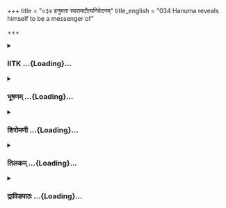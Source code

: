+++
title = "०३४ हनुमता स्वरामदौत्यनिवेदनम्"
title_english = "034 Hanuma reveals himself to be a messenger of"

+++
<div caption="श्रीराम-हरिसीताराममूर्ति-घनपाठिभ्यां वचनम्" class="audioEmbed" src="https://archive.org/download/Ramayana-recitation-Sriram-harisItArAmamUrti-Ghanapaati-v2/Kanda_5/Kanda_5_SK-034-Hanuma_reveals_himself_to_be_a_messenger_of.mp3"></div>

<div class="js_include collapsed" newlevelforh1="3" title="IITK" unfilled url="/purANam/rAmAyaNam/audIchya-pAThaH/iitk/5_sundarakANDam/05-sItA-bhAShaNam/034_hanumatA_svarAmadautyanivedanam.md">
<details><summary><h3>IITK ...{Loading}...</h3></summary>

Hanuman tells the story of Rama to Sita.



#### श्लोकः
##### मूलम्
तस्यास्तद्वचनं श्रुत्वा हनुमान्हरिपुङ्गवः।  
दुःखाद्दुःखाभिभूतायास् सान्त्वमुत्तरमब्रवीत्॥5.34.1॥

##### शब्दार्थः
हरिपुङ्गवः monkey leader, हनुमान् Hanuman, दुःखात् with sadness, दुःखाभिभूतायाः overwhelmed with grief, तस्याः to her, तत् those, वचनम् words, श्रुत्वा after hearing, सान्त्वम् comforting, उत्तरम् reply, अब्रवीत् spoke.

##### आङ्ग्लानुवादः
Hearing the words of Sita who was overwhelmed with grief, the monkey leader Hanuman felt sad and thus spoke comforting herः



#### श्लोकः
##### मूलम्
अहं रामस्य सन्देशाद्देवि दूतस्तवागतः।  
वैदेहि कुशली रामस्त्वां च कौशलमब्रवीत्॥5.34.2॥

##### शब्दार्थः
देवि O queen, वैदेहि Vaidehi, अहम् I am, रामस्य Rama's, सन्देशात् by order, तव your, दूतः messenger, आगतः reached, कुशली is well, रामः Rama, त्वां च and you, कुशलम् welfare, अब्रवीत् wished you.

##### आङ्ग्लानुवादः
"By the command of Rama I am here as a messenger. He is keeping well. He is well and wishes you well.



#### श्लोकः
##### मूलम्
यो ब्रह्ममस्त्रं वेदांश्च वेद वेदविदांवरः।  
स त्वां दाशरथी रामो देवि कौशलमब्रवीत्॥5.34.3॥

##### शब्दार्थः
देवि O godlike lady, वेदविदाम् mastered the Vedas, वरः choicest, यः he is, ब्रह्मम् अस्त्रम् weapon of Brahma (Brahmastra), वेदांश्च and Vedas, वेद knows, सः he, दाशरथिः son of Dasaratha, रामः Rama, त्वाम् you, कौशलम् welfare, अब्रवीत् conveyed.

##### आङ्ग्लानुवादः
"O godlike lady Rama, son of Dasaratha, master of the Vedas, wielder of Brahmastra wishes you well.



#### श्लोकः
##### मूलम्
लक्ष्मणश्च महातेजा भर्तुस्तेऽनुचरः प्रियः।  
कृतवान्शोकसन्तप्तश्शिरसा तेऽभिवादनम्॥5.34.4॥

##### शब्दार्थः
महातेजाः very mighty, ते भर्तुः your husband, प्रियः dear, अनुचरः follower, लक्ष्मणश्च Lakshmana also, शोकसन्तप्तः immersed in grief, शिरसा with his head in obeisance, ते to you, अभिवादनम् offers salutations, कृतवान् has done.

##### आङ्ग्लानुवादः
"The mighty Lakshmana too, a dear brother and follower of your husband is immersed in grief, and sends salutations to you."



#### श्लोकः
##### मूलम्
सा तयोः कुशलं देवी निशम्य नरसिंहयोः।  
प्रीतिसंहृष्टसर्वाङ्गी हनुमन्तमथाब्रवीत्॥5.34.5॥

##### शब्दार्थः
सा देवी that queen, तयोः of both of them, नरसिंहयोः of lions among men, कुशलम् wellbeing, निशम्य on hearing, प्रीतिसंहृष्टसर्वाङ्गी overtaken by joy experienced in all her limbs, अथ then, हनुमन्तम् Hanuman, अब्रवीत् spoke.

##### आङ्ग्लानुवादः
On hearing the wellbeing of Rama and Lakshman, lions among men, Sita experienced thrill all over her body. She then  spoke to Hanumanः



#### श्लोकः
##### मूलम्
कल्याणी बत गाथेयं लौकिकी प्रतिभाति मा।  
एति जीवन्तमानन्दो नरं वर्षशतादपि॥5.34.6॥

##### शब्दार्थः
जीवन्तम् who lives, नरम् human being, वर्षशतादपि a hundred years, आनन्दः happiness, एति comes, इयम् this, लौकिकी popular, गाथा adage, कल्याणी is auspicious, मा to me, प्रतिभाति appears.

##### आङ्ग्लानुवादः
"The adage that 'joy comes to a living being even though it be at the end of  a hundred years' is popular. It appears true in my case".



#### श्लोकः
##### मूलम्
तया समागते तस्मिन्प्रीतिरुत्पादिताऽद्भुता।  
परस्परेण चालापं विश्वस्तौ तौ प्रचक्रतुः॥5.34.7॥

##### शब्दार्थः
समागते when the meeting took place, तस्मिन् in him, तथा like that, अद्भुता wonderful, प्रीतिः pleasure, उत्पादिता was created, तौ in both, विश्वस्तौ confiding in the other, परस्परेण each to the other, आलापं च converse, चक्रतुः started.

##### आङ्ग्लानुवादः
Hanuman thus created a sense of wonderful joy in her as they came together. Both of them started to converse restoring confidence in each other.



#### श्लोकः
##### मूलम्
तस्यास्तद्वचनं श्रुत्वा हनुमान्हरियूथपः।  
सीतायाश्शोकदीनायास्समीपमुपचक्रमे॥5.34.8॥

##### शब्दार्थः
हरियूथपः leader of the monkey troops, हनुमान् Hanuman, शोकदीनायाः of the piteous lady stricken with grief, तस्याः her, सीतायाः Sita's, तत् that, वचनम् word, श्रुत्वा after hearing, समीपम् close by, उपचक्रमे moved.

##### आङ्ग्लानुवादः
Hearing the reply of Sita, who was crying piteously, stricken with grief, the monkey leader, Hanuman moved close to her.



#### श्लोकः
##### मूलम्
यथा यथा समीपं स हनुमानुपसर्पति।  
तथा तथा रावणं सा तं सीता परिशङ्कते॥5.34.9॥

##### शब्दार्थः
सः हनुमान् Hanuman, यथा यथा slowly that way, समीपम् near, उपसर्पति started moving, तथा तथा in the same way, सा सीता that Sita, तम् him, रावणम् Ravana, परिशङ्कते suspected.

##### आङ्ग्लानुवादः
As Hanuman started slowly drawing close, Sita suspected he might be Ravana.



#### श्लोकः
##### मूलम्
अहो धिग्दुष्कृतमिदं कथितं हि यदस्य मे।  
रूपान्तरमुपागम्य स एवायं हि रावणः॥5.34.10॥

##### शब्दार्थः
अहो Oh, धिक् fie upon, मे to myself, इदम् this, अस्य to him, कथितम् story, दुष्कृतम् that which should not have been said, अयम् he, रूपान्तरम् in cognito, उपागम्य has come, सः रावणः हि verily he is Ravana.

##### आङ्ग्लानुवादः
"Ohshame on me. I have told him my story which should not have been said. This is verily Ravana come in a disguise".



#### श्लोकः
##### मूलम्
तामशोकस्य शाखां सा विमुक्त्वा शोककर्शिता।  
तस्यामेवानवद्याङ्गी धरण्यां समुपाविशत्॥5.34.11॥

##### शब्दार्थः
अनवद्याङ्गी who has flawless limbs, सा she, अशोकस्य Ashoka tree's, ताम् that, शाखाम् branch, विमुक्त्वा later leaving, शोककर्शिता emaciated out of sorrow, तस्याम् on that, धरण्यामेव on the ground, समुपाविशत् sat near.

##### आङ्ग्लानुवादः
So saying Sita of flawless limbs, emaciated with grief, left the branch of Ashoka tree held by her and squatted on the ground.



#### श्लोकः
##### मूलम्
हनुमानपि दुःखार्तां तां दृष्ट्वा भयमोहिताम्।  
अवन्दत महाबाहुस्ततस्तां जनकात्मजाम्॥5.34.12॥  
सा चैनं भयवित्रस्ता भूयो नैवाभ्युदैक्षत।

##### शब्दार्थः
महाबाहुः longarmed one, हनुमानपि Hanuman too, दुःखार्ताम् sorrowful lady, भयमोहिताम् deluded with fear, ताम् her, दृष्ट्वा on seeing, ततः then, तां जनकात्मजाम् the daughter of Janaka, अवन्दत prostrated, सा च and she, भयवित्रस्ता trembling with fear, एनम् him, भूयः again, नाभ्युदैक्षत did not look at him.

##### आङ्ग्लानुवादः
The longarmed Hanuman saw Sita, who was stricken with grief and deluded with fear. He prostrated to her. But out of fear she did not look at him.



#### श्लोकः
##### मूलम्
तं दृष्ट्वा वन्दमानं तु सीता शशिनिभानना॥5.34.13॥  
अब्रवीद्धीर्घमुच्छवस्य वानरं मधुरस्वरा।

##### शब्दार्थः
शशिनिभानना moonfaced lady, सीता Sita, तम् him, वन्दमानम् prostrating, दृष्ट्वा on seeing, दीर्घम् deep, उच्छवस्य after breathing out, मधुरस्वरा in a sweet voice, वानरम् to vanara, अब्रवीत् said.

##### आङ्ग्लानुवादः
On seeing the vanara prostrated, the moonfaced lady, sighed deeply and spoke to him in a sweet voiceः



#### श्लोकः
##### मूलम्
मायां प्रविष्टो मायावी यदि त्वं रावणस्स्वयम्॥5.34.14॥  
उत्पादयसि मे भूयस्सन्तापं तन्न शोभनम्।

##### शब्दार्थः
त्वम् you, मायाम् disguised, प्रविष्टः entered, मायावी trickster, स्वयम् yourself, रावणः यदि if you are Ravana, मे to me, भूयः again, सन्तापम् grief, उत्पादयसि you have created, तत् that, शोभनम् न not good.

##### आङ्ग्लानुवादः
"If you are that trickster Ravana who appears incognito before me, it is not good for you. You are causing grief again.



#### श्लोकः
##### मूलम्
स्वं परित्यज्य रूपं यः परिव्राजकरूपध्रुत्।  
जनस्थाने मया दृष्टस्त्वं स एवासि रावणः॥5.34.15॥

##### शब्दार्थः
यः रावणः that Ravana, स्वं रूपम् his own form, परित्यज्य after giving up, परिव्राजकरूपवान् taking the form of a mendicant, जनस्थाने in Janasthana, मया by me, दृष्टः seen, त्वं you, स एव असि you are the same one.

##### आङ्ग्लानुवादः
"You are the same Ravana who took the guise of a mendicant, giving up your real form and came to Janasthana.



#### श्लोकः
##### मूलम्
उपवासकृशां दीनां कामरूप निशाचर।  
सन्तापयसि मां भूयस्सन्तप्तां तन्न शोभनम्॥5.34.16॥

##### शब्दार्थः
कामरूप one who can assume any form, निशाचर nightstalker, उपवासकृशां an emaciated lady, सन्तप्तां a lady stricken with grief, दीनां pitiable, माम् me, भूयः again, सन्तापं grief, सन्तापयसि you are making me sorrowful, तत् that, शोभनं न not good for you.

##### आङ्ग्लानुवादः
"Oh you are one who can assume any form at will. You are a nightstalker. It is not good for you to cause pain to me who is already emaciated through fasting, who is pitiable and who is already afflicted.



#### श्लोकः
##### मूलम्
अथवा नैतदेवं हि यन्मया परिशङ्कितम्॥5.34.17॥  
मनसो हि मम प्रीतिरुत्पन्ना तव दर्शनात्।

##### शब्दार्थः
अथवा or may be, मया by me, यत् that which, परिशङ्कितम् that I am suspecting, एतत् because, एवम् all this, न हि not true, तव your, दर्शनात् by your presence, मम my, मनसः mind, प्रीतिः pleased, उत्पन्ना हि is generated.

##### आङ्ग्लानुवादः
"May be my suspicion is not correct Because I am experiencing pleasure in my mind in your presence.



#### श्लोकः
##### मूलम्
यदि रामस्य दूतस्त्वमागतो भद्रमस्तु ते॥5.34.18॥  
पृच्छामि त्वां हरिश्रेष्ठ प्रिया रामकथा हि मे।

##### शब्दार्थः
त्वम् you, रामस्य Rama's, दूतः messenger, आगतः यदि if you have come here, ते to you, भद्रम् be auspicious, अस्तु be, हरिश्रेष्ठ O great vanara, मे to me, रामकथा Rama'story, प्रिया हि dear, त्वाम् you, पृच्छामि I ask you.

##### आङ्ग्लानुवादः
"O great vanara, If on the other hand you have come here as Rama's messenger I wish you well. I love Rama's story. Tell me.



#### श्लोकः
##### मूलम्
गुणान्रामस्य कथय प्रियस्य मम वानर॥5.34.19॥  
चित्तं हरसि मे सौम्य नदीकूलं यथा रयः।

##### शब्दार्थः
वानर vanara, मम my, प्रियस्य dear lord's, रामस्य Rama's, गुणान् virtues, कथय you may tell me, सौम्य O gentle one, नदीकूलम् river bank, रयः यथा like the current of water, मे my, चित्तम् mind, हरसि you are luring.

##### आङ्ग्लानुवादः
"O vanara Rama's virtues are dear to me to hear. O gentle one just as the current of the river wears away its banks, my mind is lured by your presence.



#### श्लोकः
##### मूलम्
अहो स्वप्नस्य सुखता याहमेवं चिराहृता॥5.34.20॥  
प्रेषितं नाम पश्यामि राघवेण वनौकसम्।

##### शब्दार्थः
स्वप्नस्य of a dream, सुखता pleasure, अहो Oh, चिराहृता kept dreaming for a long time, या that, राघवेण by Rama, प्रेषितं नाम  person sent, वनौकसम् vanara, एवम् that way, पश्यामि I am seeing.

##### आङ्ग्लानुवादः
"Oh I have been seeing the person sent by Rama in my dream for a long time. This is a pleasant dream to me.



#### श्लोकः
##### मूलम्
स्वप्नेऽपि यद्यहं वीरं राघवं सहलक्ष्मणम्॥5.34.21॥  
पश्येयं नावसीदेयं स्वप्नोऽपि मम मत्सरी।

##### शब्दार्थः
अहम् I, स्वप्नेऽपि even in a dream, सहलक्ष्मणम् along with Lakshmana, वीरम् heroic, राघवम् Rama, पश्येयं यदि if I can see, नावसीदेयम् I will not be despondent, मम my, स्वप्नोऽपि even the dream, मत्सरी inimical to me.

##### आङ्ग्लानुवादः
"Even if I can see the heroic Rama together with Lakshmana in my dream my pain will be gone. Even the dream is inimical to me (I cannot sleep and thus cannot dream.)



#### श्लोकः
##### मूलम्
नाहं स्वप्नमिमं मन्ये स्वप्ने दृष्ट्वा हि वानरम्॥5.34.22॥  
न शक्योऽभ्युदयः प्राप्तुं प्राप्तश्चाभ्युदयो मम।

##### शब्दार्थः
अहम् I am, इमम् this, स्वप्नम् dream, न मन्ये I do not think so, स्वप्ने in a dream, वानरम् vanara, दृष्ट्वा having seen, अभ्युदयः welfare, प्राप्तुम् to attain, न शक्यः not possible, मम to  
me, अभ्युदयः pleasure, प्राप्तश्च is experienced.

##### आङ्ग्लानुवादः
"I do not think it is a dream. Pleasure cannot be experienced by seeing a vanara in a dream. I experience pleasure now (seeing a monkey in a dream is a bad omen).



#### श्लोकः
##### मूलम्
किन्नु स्याचित्तमोहोऽयं भवेद्वातगतिस्त्वियम्॥5.34.23॥  
उन्मादजो विकारो वा स्यादियं मृगतृष्णिका।

##### शब्दार्थः
अयम् this, चित्तमोहः delusion in the mind, स्यात् किं नु why do I feel like this? इयम् this kind of, वातगतिः mental inbalance, भवेत् may be, उन्मादजः developed due to madness, विकारो वा or else is it a change?, इयम् this, मृगतृष्णिका a mirage, स्यात् may be.

##### आङ्ग्लानुवादः
"Can this be a delusion of my mind or a mental imbalance (resulting in movement of the mind in the body). Is it a malady born of  my madness? Or is it a mirage?



#### श्लोकः
##### मूलम्
अथवा नायमुन्मादो मोहोऽप्युन्मादलक्षणः॥5.34.24॥  
सम्बुध्ये चाहमात्मानमियं चापि वनौकसम्।

##### शब्दार्थः
अथवा if not, अयम् this, उन्मादः insanity, उन्मादलक्षणः sign of insanity, मोहोऽपि delusion also, न not, अहम् I, आत्मानम् myself, इमम् this, वनौकसम् vanara, सम्बुध्ये recognise.

##### आङ्ग्लानुवादः
"No, this cannot be insanity. nor even delusion. But I recognise this vanara well"



#### श्लोकः
##### मूलम्
इत्येवं बहुधा सीता सम्प्रधार्य बलाबलम्॥5.34.25॥  
रक्षसां कामरूपत्वान्मेने तं राक्षसाधिपम्।

##### शब्दार्थः
सीता Sita, इत्येवम् in this manner, बलाबलम् strength and weakness, बहुधा in many ways, सम्प्रधार्य after considering, रक्षसाम् of demons, कामरूपत्वात्  taking any form at will, तम् him, राक्षसाधिपम् king of demons, मेने he thought.

##### आङ्ग्लानुवादः
Considering the strength and weakness of demons in that manner Sita thought that Hanuman was none other than the king of demons who can asume any form at will.



#### श्लोकः
##### मूलम्
एतां बुद्धिं तदा कृत्वा सीता सा तनुमध्यमा॥5.34.26॥  
न प्रतिव्याजहाराथ वानरं जनकात्मजा।

##### शब्दार्थः
तदा then, तनुमध्यमा lady with a fair waist, जनकात्मजा Janaka's daughter, सा सीता that Sita, एताम् in this way, बुद्धिम् thought, कृत्वा having entertained, अथ then, वानरम् to vanara, न प्रतिव्याजहार did not respond.

##### आङ्ग्लानुवादः
Having entertained such thoughts, Sita, the lady with a fairwaist, daughter of Janaka,  did not respond to the vanara.



#### श्लोकः
##### मूलम्
सीतायाश्चिन्तितं बुद्ध्वा हनुमान्मारुतात्मजः॥5.34.27॥  
श्रोत्रानुकूलैर्वचनैस्तदा तां संप्रहर्षयत्।

##### शब्दार्थः
मारुतात्मजः son of the Windgod, हनुमान् Hanuman, सीतायाः Sita's, चिन्तितम् thought, बुद्ध्वा understood, तदा then, ताम् her, श्रोत्रानुकूलैः pleasing to hear, वचनैः by the words, सम्प्रहर्षयत् pleased.

##### आङ्ग्लानुवादः
Hanuman, son of the Windgod understood what was going on in Sita's mind and spoke pleasing words that brought joy in her.



#### श्लोकः
##### मूलम्
आदित्य इव तेजस्वी लोककान्तश्शशी यथा॥5.34.28॥  
राजा सर्वस्य लोकस्य देवो वैश्रवणो यथा।  
विक्रमेणोपपन्नश्च यथा विष्णुर्महायशाः॥5.34.29॥

##### शब्दार्थः
आदित्य इव like the Sun, तेजस्वी glorious, शशी यथा like the Moon, लोककान्तः brings delight to the whole world, देवः god, वैश्रवणो यथा like Vaisravana, सर्वस्य of all, लोकस्य of the worlds, राजा king, महायशाः is renowned, विष्णुः यथा like Visnu, विक्रमेण in valour, उपपन्नश्च endowed .

##### आङ्ग्लानुवादः
"Rama is glorious as the Sun, brings delight to the whole world like the Moon, is the  
king of kings like Vaisravana,  and renowned like Visnu endowed with valour.



#### श्लोकः
##### मूलम्
सत्यवादी मधुरवाग्देवो वाचस्पतिर्यथा।  
रूपवान्सुभग श्रीमान् कन्दर्प इव मूर्तिमान्॥5.34.30॥

##### शब्दार्थः
सत्यवादी truthful in speech, देवः god, वाचस्पतिर्यथा like Brihaspati, मधुरवाक् sweet tongued, रूपवान् handsome, सुभगः graceful, श्रीमान् prosperous, मूर्तिमान् a personification, कन्दर्पः इव like Kamadeva.

##### आङ्ग्लानुवादः
"He is truthful in speech like Brihaspati, prosperous (like Kubera), sweettongued, handsome, graceful like Kamadeva.



#### श्लोकः
##### मूलम्
स्थानक्रोधः प्रहर्ता च श्रेष्ठो लोके महारथः।  
बाहुच्छायामवष्टब्धो यस्य लोको महात्मनः॥5.34.31॥

##### शब्दार्थः
स्थानक्रोधः who shows anger to the proper person, प्रहर्ता च who punishes, लोके the world, श्रेष्ठः supreme, महारथः great charioteer, लोकः in the world, यस्य whose, महात्मनः of the great self, बाहुच्छायामवष्टब्धो under the shadow of whose shoulders refuge is taken.

##### आङ्ग्लानुवादः
"He shows anger to one who deserves it, he is the foremost charioteer of the world and he is a great self under the shadow of whose shoulders the whole world takes refuge.



#### श्लोकः
##### मूलम्
अपकृष्याश्रमपदान्मृगरूपेण राघवम्।  
शून्ये येनापनीतासि तस्य द्रक्ष्यसि यत्फलम्॥5.34.32॥

##### शब्दार्थः
येन since, राघवम् Rama, मृगरूपेण in the form of a deer, आश्रमपदात् from the hermitage, अपकृष्य were abducted, शून्ये isolated place, अपनीता you are borne away, असि you, तस्य its, यत्फलम् result, द्रक्ष्यसि you will see.

##### आङ्ग्लानुवादः
"You will see the consequences of the action of Ravana who abducted you deceitfully in the form of deer when Rama was away from the hermitage.



#### श्लोकः
##### मूलम्
न चिराद्रावणं संख्ये यो वधिष्यति वीर्यवान्।  
रोषप्रमुक्तैरिषुभिर्ज्वलद्भिरिव पावकैः॥5.34.33॥  
तेनाहं प्रेषितो दूत स्त्वत्सकाशमिहागतः।  
त्वद्वियोगेन दुःखार्तस् स त्वां कौशलमब्रवीत्॥5.34.34॥

##### शब्दार्थः
वीर्यवान् heroic, यः who, नचिरात् soon, रोषप्रमुक्तैः released in great anger, ज्वलद्भिः by burning, पावकैः इव like fire, इषुभि with arrows, संख्ये in war, रावणम् Ravana, वधिष्यति would slay, तेन therefore, दूतः envoy, प्रेषितः sent, इह here, त्वत्सकाशम् your presence, आगतः I have come, त्वद्वियोगेन due to separation from you, दुःखार्तः filled with sorrow, सः he, त्वाम् to you, कौशलम् welfare, अब्रवीत् asking.

##### आङ्ग्लानुवादः
"Heroic Rama will soon release many scorching, fiery arrows in anger and kill Ravana. I seek your permission as an envoy of Rama. Filled with grief by your separation, he has made inquiries about your welfare.



#### श्लोकः
##### मूलम्
लक्ष्मणश्च महातेजास्सुमित्रानन्दवर्धनः।  
अभिवाद्य महाबाहुस्स त्वां कौशलमब्रवीत्॥5.34.35॥

##### शब्दार्थः
महातेजाः brilliant, सुमित्रानन्दस्सवर्धनः delight of Sumitra, महाबाहुः longarmed one, सः लक्ष्मणश्च Lakshmna, त्वाम् to you, अभिवाद्य offering salutations, कौशलम् welfare, अब्रवीत् enquired.

##### आङ्ग्लानुवादः
"The brilliant, longarmed Lakshmana, delight of Sumitra enquires about your welfare and offers salutations to you.



#### श्लोकः
##### मूलम्
रामस्य च सखा देवि सुग्रीवो नाम वानरः।  
राजा वानरमुख्यानां स त्वां कौशलमब्रवीत्॥5.34.36॥

##### शब्दार्थः
देवि O goddesslike lady, रामस्य Rama's, सखा friend, वानरमुख्यानाम् of vanara chiefs, राजा king, सुग्रीवो नाम called Sugriva, सः वानरः  that vanara, त्वाम् you, कौशलम् wellbeing, अब्रवीत्  
asked.

##### आङ्ग्लानुवादः
"O goddess like lady Rama's friend Sugriva, king of vanara chieftans inquires about your wellbeing.



#### श्लोकः
##### मूलम्
नित्यं स्मरति रामस्त्वां ससुग्रीवस् सलक्ष्मणः।  
दिष्ट्या जीवसि वैदेहि राक्षसीवशमागता॥5.34.37॥

##### शब्दार्थः
ससुग्रीवः together with Sugriva, सलक्ष्मणः and Lakshmna, रामः Rama, त्वाम् you, नित्यम् always, स्मरति remembers, वैदेहि Vaidehi, राक्षसीवशम् under the clutches of shedemons, आगता come, दिष्ट्या luckily, जीवसि you are alive.

##### आङ्ग्लानुवादः
"O Vaidehi Rama, Lakshmana and Sugriva always remember you. Luckily you are alive even though you are under the clutches of shedemons.



#### श्लोकः
##### मूलम्
नचिराद्द्रक्ष्यसे रामं लक्ष्मणं च महाबलम्।  
मध्ये वानरकोटीनां सुग्रीवं चामितौजसम्॥5.34.38॥

##### शब्दार्थः
रामम् Rama, महाबलम् mighty, लक्ष्मणं Lakshmana, वानरकोटीनाम् among crores of vanaras, मध्ये in the midst, अमितौजसम् of a hero of unlimited prowess, सुग्रीवं च also Sugriva, नचिरात् very soon, द्रक्ष्यसे you will see.

##### आङ्ग्लानुवादः
"Very soon you will see mighty Rama, Lakshmana and Sugriva of unlimited prowess surrounded by crores of vanaras.



#### श्लोकः
##### मूलम्
अहं सुग्रीवसचिवो हनुमान्नाम वानरः।  
प्रविष्टो नगरीं लङ्कां लङ्घयित्वा महोदधिम्॥5.34.39॥

##### शब्दार्थः
अहम् I am, सुग्रीवसचिवः minister of Sugriva, हनुमान्नाम called Hanuman, वानरः a vanara, महोदधिम् great ocean, लङ्घयित्वा having leaped, लङ्कां नगरीम् city of Lanka, प्रविष्टः I have entered.

##### आङ्ग्लानुवादः
"I am Sugriva's minister known as Hanuman, a vanara who entered the city of Lanka after leaping over the great ocean.



#### श्लोकः
##### मूलम्
कृत्वा मूर्ध्नि पदन्यासं रावणस्य दुरात्मनः।  
त्वां द्रष्टुमुपयातोऽहं समाश्रित्य पराक्रमम्॥5.34.40॥

##### शब्दार्थः
दुरात्मनः cruelminded, रावणस्य Ravana's, मूर्ध्निः on the head, पदन्यासम् placing my foot, कृत्वा of having done, पराक्रमम् valour, समाश्रित्य using, अहम् I, त्वाम् you, द्रष्टुम् to see, उपयातः came here.

##### आङ्ग्लानुवादः
"Setting my foot with my valour on the head of the cruelminded Ravana, using my valour,  I came here to see you.



#### श्लोकः
##### मूलम्
नाहमस्मि तथा देवि यथा मामवगच्छसि।  
विशङ्का त्यज्यतामेषा श्रद्धत्स्व वदतो मम॥5.34.41॥

##### शब्दार्थः
देवि O goddesslike lady, माम् me, यथा as, अवगच्छसि you suppose, अहम् I, तथा like that, नास्मि I am not, एषा such, विशङ्का suspicion, त्यज्यताम् shake off, वदतः as I speak, मम my, श्रद्धत्स्व you may trust.

##### आङ्ग्लानुवादः
"O goddesslike lady I am not  a deceitful person as you suppose me to be. Shake off your suspicion as I speak to you and trust me."  

#### समाप्तिः
 श्रीमद्रामायणे वाल्मीकीय आदिकाव्ये सुन्दरकाण्डे चतुस्त्रिंशस्सर्गः॥  
Thus ends the thirtyfourth sarga of Sundarakanda of the holy Ramayana, the first epic composed by sage Valmiki.

</details>
</div>
<div class="js_include collapsed" newlevelforh1="3" title="भूषणम्" unfilled url="/purANam/rAmAyaNam/audIchya-pAThaH/TIkA/bhUShaNa_iitk/5_sundarakANDam/05-sItA-bhAShaNam/034_hanumatA_svarAmadautyanivedanam.md">
<details><summary><h3>भूषणम् ...{Loading}...</h3></summary>



तस्यास्तद्वचनं श्रुत्वा हनुमान् हरियूथपः ।  

दुःखाद्दुःखाभिभूतायाः सान्त्वमुत्तरमब्रवीत्  ॥  ५।३४।१ ॥   

तस्या इत्यादि । दुःखात् दुःखाभिभूतायाः उत्तरोत्तरं दुःखं प्राप्तायाः  ॥ 
५।३४।१ ॥   

  

अहं रामस्य सन्देशाद्देवि दूतस्तवागतः ।  

वैदेहि कुशली रामस्त्वां च कौशलमब्रवीत्  ॥  ५।३४।२ ॥   

अहमिति । तव दुतः प्रति प्रेषितो दुतः  ॥  ५।३४।२ ॥   

  

यो ब्राह्ममस्त्रं वेदांश्च वेद वेदविदां वरः ।  

स त्वां दाशरथी रामो देवि कौशलमब्रवीत्  ॥  ५।३४।३ ॥   

लक्ष्मणश्च महातेजा भर्तुस्ते ऽनुचरः प्रियः ।  

कृतवाञ्छोकसन्तप्तः शिरसा ते ऽभिवादनम्  ॥  ५।३४।४ ॥   

य इति । वेद वेत्ति । वेदविदां वेदार्थज्ञानवताम्  ॥  ४।३४।३४ ॥   

  

सा तयोः कुशलं देवी निशम्य नरसिंहयोः ।  

प्रीतिसंहृष्टसर्वाङ्गी हनुमन्तमथाब्रवीत्  ॥  ५।३४।५ ॥   

सेति । प्रीतिसंहृष्टसर्वाङ्गी प्रीत्या पुलकितसर्वाङ्गी  ॥  ५।३४।५ ॥   

  

कल्याणी बत गाथेयं लौकिकी प्रतिभाति मा ।  

एति जीवन्तमानन्दो नरं वर्षशतादपि  ॥  ५।३४।६ ॥   

दुःखबाहुल्येपि रामदर्शनप्रत्याशया कृच्छ्रेण जीवन्त्याः देव्याः जीवनफलस्य
लब्धत्वीत्तत्संवादिनीं गाथां स्तौति कल्याणीति । कल्याणी सत्यार्था । मा
प्रतिभाति मां प्रतिभाति । वर्षशतादपीत्यन्ते इतिकरणं बोद्ध्यम्  ॥ 
५।३४।६ ॥   

  

तया समागते तस्मिन् प्रीतिरुत्पादिता ऽद्भुता ।  

परस्परेण चालापं विश्वस्तौ तौ प्रचक्रतुः  ॥  ५।३४।७ ॥   

तया सीतया तस्मिन् हनुमति विषये अद्भुता प्रीतिरुत्पादिता ।
परस्परेणेत्यादिकं वक्ष्यमाणस्य सर्गस्य संग्रहः  ॥  ५।३४।७ ॥   

  

तस्यास्तद्वचनं श्रुत्वा हनुमान् हरियूथपः ।  

सीतायाः शोकदीनायाः समीपमुपचक्रमे  ॥  ५।३४।८ ॥   

तस्या इति । उपचक्रमे, गन्तुमिति शेषः । प्रापेति वा ऽर्थः  ॥  ५।३४।८ ॥   

  

यथा यथा समीपं स हनुमानुपसर्पति ।  

तथा तथा रावणं सा तं सीता परिशङ्कते  ॥  ५।३४।९ ॥   

यथा यथेति । रावणं परिशङ्कते रामकुशलकथनेन सञ्जातरावणमायास्मरणां पुनः
शङ्कितवतीत्यर्थः  ॥  ५।३४।९ ॥   

  

अहो धिग् दुष्कृतमिदं कथितं हि यदस्य मे ।  

रूपान्तरमुपागम्य स एवायं हि रावणः  ॥  ५।३४।१० ॥   

मे मया अस्य पुरतः यत्कथितं तत् दुष्कृतम् अनुचितं कृतम् । इदम् अनालोच्य
कथनं धिक् । अहो इति खेदे । खेदहेतुमाह रूपान्तरमिति । वर्तत इति शेषः  ॥ 
५।३४।१० ॥   

  

तामशोकस्य शाखां सा विमुक्ता शोककर्शिता ।  

तस्यामेवानवद्याङ्गी धरण्यां समुपाविशत्  ॥  ५।३४।११ ॥   

यद्यपि पूर्वं शिंशुपाशाखावलम्बनमुक्तं तथापि शिंशुपाशाखा अशोकसंवलितेति
क्वचिच्छिंशुपेत्युच्यते क्वचिदशोक इति । अतो न कश्चिद्दोषः  ॥  ५।३४।११ ॥   

  

हमुमानपि दुःखार्तां तां दृष्ट्वा भयमोहिताम् ।  

अवन्दत महाबाहुस्ततस्तां जनकात्मजाम् ।  

सा चैनं भयवित्रस्ता भूयो नैवाभ्युदैक्षत  ॥  ५।३४।१२ ॥   

तं दृष्ट्वा वन्दमानं तु सीता शशिनिभानना ।  

अब्रवीद्दीर्घमुच्छ्वस्य वानरं मधुरस्वरा  ॥ । ५।३४।१३ ॥   

भयवित्रस्ता भयहेतुना वित्रस्ता  ॥  ५।३४।१२१३ ॥   

  

मायां प्रविष्टो मायावी यदि त्वं रावणः स्वयम् ।  

उत्पादयसि मे भूयः सन्तापं तन्न शोभनम्  ॥  ५।३४।१४ ॥   

स्वं परित्यज्य रूपं यः परिव्राजकरूपधृत् ।  

जनस्थाने मया दृष्टस्त्वं स एवासि रावणः  ॥  ५।३४।१५ ॥   

उपवासकृशां दीनां कामरूप निशाचर ।  

सन्तापयसि मां भूयः सन्तप्तां तन्न शोभनम्  ॥  ५।३४।१६ ॥   

मायावीस्वत एव मायावान् । "अस्मायामेधास्रजो विनिः" इति विनिप्रत्ययः ।
इदानीं मायां प्रविष्टः आश्रितः । स्वयं रावणस्सन् मम सन्तापसुत्पादयसीति
यदि उत्पादयसीति यत् तत्सन्तापोत्पादनं ते न शोभनम्  ॥ 
तवाप्यभीष्टविरहसन्तापो भविष्यतीत्यर्थः  ॥  ५।३४।१४१६ ॥   

  

अथवा नैतदेवं हि यन्मया परिशङ्कितम् ।  

मनसो हि मम प्रीतिरुत्पन्ना तव दर्शनात्  ॥  ५।३४।१७ ॥   

यदि रामस्य दूतस्त्वमागतो भद्रमस्तु ते ।  

पृच्छामि त्वां हरिश्रेष्ठ प्रिया रामकथा हि मे ।  

गुणान् रामस्य कथय प्रियस्य मम वानर  ॥  ५।३४।१८ ॥   

चित्तं हरसि मे सौम्य नदीकूलं यथा रयः  ॥  ५।३४।१९ ॥   

हनुमन्तं रावणमाशङ्क्य तज्जनितमनःप्रसादमालोच्य तां शङ्कां निराचष्टे
अथवेति । मया यत् परिशङ्कितम् एतन्नैवं हि नैवमेव । कुत इत्यत आह मनस इति
 ॥  ५।३४।१७१९ ॥   

  

अहो स्वप्नस्य सुखता या ऽहमेंव चिराहृता ।  

प्रेषितं नाम पश्यामि राघवेण वनौकसम्  ॥  ५।३४।२० ॥   

इह रामदूतागमनमत्यन्तासम्भावितमिति मत्वा पुनर्बहुधा शङ्कते अहो इत्यादिना
 ॥  ५।३४।२० ॥   

  

स्वप्ने ऽपि यद्यहं वीरं राघवं सहलक्ष्मणम् ।  

पश्येयं नावसीदेयं स्वप्नो ऽपि मम मत्सरी  ॥  ५।३४।२१ ॥   

नाहं स्वप्नमिमं मन्ये स्वप्ने दृष्ट्वा हि वानरम् ।  

न शक्यो ऽभ्युदयः प्राप्तुं प्राप्तश्चाभ्युदयो मम  ॥  ५।३४।२२ ॥   

स्वप्ने ऽपीति । स्वप्ने ऽपि यद्यहं वीरम् । राक्षसीमध्यवासकृतं दुःखं
स्वप्नदृष्टो ऽपि निवर्तयितुं क्षम इति वीर्यातिशयोक्तिः । राघवं
सहलक्ष्मणम् । विश्लेषदशायामुभयोर्दर्शनात् स्वप्नदर्शने ऽप्युभयोर्दर्शनं
भवेति । यद्वा तदानीमुभयोर्विश्लेषात्तौ किं परस्परं संयुक्तौ न वेति
शङ्कते । पश्येयं नावसीदेयम् एवमुभयोस्स्वप्ने दर्शनेपि महत् दुःखं
निवर्तेत, कथंजिद् जीवितं धारयेयम् । स्वप्नोपि मम मत्सरी । मद्दशां
विज्ञाय राम इव स्वप्नोपि मयि मात्सर्यं करोति  ॥  ५।३४।२१२२ ॥   

  

किन्नु स्याच्चित्तमोहो ऽयं भवेद्वातगतिस्त्वियम् ।  

उन्मादजो विकारो वा स्यादियं मृगतृष्णिका  ॥  ५।३४।२३ ॥   

एवं यथार्थस्वप्रपक्षौ निरस्य पुनश्चतुरो विभ्रमपक्षानुत्प्रेक्षते किन्नु
स्यादिति । चित्तमोहः
रामक्षेमवार्ताश्रवणकुतूहलकन्दलितनिरन्तरचिन्तासन्ततिपरिणतिवेशेषरूपः कोपि
मनसो विभ्रम इत्यर्थः । असत्यश्चित्तसङ्कल्पो वा । वातगतिः
उपवासादिप्रयुक्तधातुक्षोभजो वातविकाररूपो भ्रमः । तदध्यारोपो वा यथा
त्वरूपस्य वायोः पांसुपुञ्जरूपविशेषो ऽध्यारोपः । उन्मादजो विकारो वा ।
उन्मादो नाम विरहिणां कश्चिदवस्थाविशेषः, तज्जो विकारो भ्रमः । मृगतृष्णिका
अन्यस्यान्यरूपेणावभासः । चित्तमोहोन्मादावप्रकृतिस्थप्रतिभासविशेषौ ।
वातगतिमृगतृष्णिके तु प्रकृतिस्थस्य  ॥  ५।३४।२३ ॥   

  

अथवा नायमुन्मादो मोहो ऽप्युन्मादलक्षणः ।  

संबुद्ध्ये चाहमात्मानमिमं चापि वनौकसम्  ॥  ५।३४।२४ ॥   

अनन्तरोक्तचतुष्टयं निराकरोति अथवेत्यादिना । अथवा अयं
वानरतद्भाषणादिप्रतिभासः उन्मादो न । मोहोप्युन्मादलक्षणः उन्मादस्य
लक्षणमिव लक्षणं यस्य स तथोक्तः । अतः उन्मादनिराकरणेनैव सोपि निराकृत
इत्यर्थः । अनयोर्निराकरणमितरपक्षद्वयनिराकरणस्योपलक्षणं कुत इत्यत आह
संबुध्य इति । अहम्। आत्मानमिमं वनौकसं चापि संबुध्ये सम्यके जानामि  ॥ 
५।३४।२४ ॥   

  

इत्येवं बहुधा सीता संप्रधार्य बलाबलम् ।  

रक्षसां कामरूपत्वान्मेने तं राक्षसाधिपम्  ॥  ५।३४।२५ ॥   

एतां बुद्धिं तदा कृत्वा सीता सा तनुमध्यमा ।  

न प्रतिव्याजहाराथ वानरं जनकात्मजा  ॥  ५।३४।२६ ॥   

इत्येवमिति । बलाबलं मोहत्वादीनामबलत्वं रावणत्वस्य बलवत्त्वं च  ॥ 
५।३४।२५२६ ॥   

  

सीतायाश्चिन्तितं बुद्ध्वा हनुमान् मारुतात्मजः ।  

श्रोत्रानुकूलैर्वचनैस्तदा तां सम्प्रहर्षयत्  ॥  ५।३४।२७ ॥   

सीताया इति । संप्रहर्षयत् संप्राहर्षयत्  ॥  ५।३४।२७ ॥   

  

आदित्य इव तेजस्वी लोककान्तः शशी यथा ।  

राजा सर्वस्य लोकस्य देवो वैश्रवणो यथा ।  

विक्रमेणोपपन्नश्च यथा विष्णुर्महायशाः  ॥  ५।३४।२८ ॥   

सत्यवादी मधुरवाग् देवो वाचस्पतिर्यथा ।  

रूपवान् सुभगः श्रीमान् कन्दर्प इव मूर्तिमान्  ॥  ५।३४।२९ ॥   

आदित्य इत्यादि । राजेति कुबेरस्य सर्वलोकराजत्वमुक्तम् "राजाधिराजाय
प्रसह्यसाहिने नमो वयं वैश्रवणाय कुर्महे" इति । सत्यमधुरावाक्त्वं
बृहस्पतेर्वाचस्पतित्वादेव । रूपवान् सौन्दर्यवान् । सुभगः रमणीयः ।
श्रीमान् कान्तिमान्  ॥  ५।३४।२८२९ ॥   

  

सत्यवादी मधुरवाग् देवो वाचस्पतिर्यथा ।  

रूपवान् सुभगः श्रीमान् कन्दर्प इव मूर्तिमान्  ॥  ५।३४।२९ ॥ ।  

स्थानक्रोधः प्रहर्ता च श्रेष्ठो लोके महारथः  ॥  ५।३४।३० ॥   

स्थाने क्रोधस्थाने क्रोधः यस्यासौ स्थानक्रोधः । प्रहर्ता क्रोधविषये
प्रहर्ता । आदित्य इवेत्यादिना उक्तैर्विशेषणैर्विशिष्टो राम इति योज्यम्
 ॥  ५।३४।३० ॥   

  

बाहुच्छायामवष्टब्धो यस्य लोको महात्मनः  ॥  ५।३४।३१ ॥   

अपकृष्याश्रमपदान्मृगरूपेण राघवम् ।  

शून्ये येनापनीता ऽसि तस्य द्क्ष्यसि यत्फलम्  ॥  ५।३४।३२ ॥   

नचिराद्रावणं सङ्ख्ये यो वधिष्यति वीर्यवान् ।  

रोषप्रमुक्तैरिषुभिर्ज्वलद्भिरिव पावकैः  ॥  ५।३४।३३ ॥   

तेनाहं प्रेषितो दूतस्त्वत्सकाशमिहागतः ।  

त्वद्वियोगेन दुःखार्तः स त्वां कौशलमब्रवीत्  ॥  ५।३४।३४ ॥   

लक्ष्मणश्च महातेजाः सुमित्रानन्दवर्धनः ।  

अभिवाद्य महाबाहुः स त्वां कौशलमब्रवीत्  ॥  ५।३४।३५ ॥   

रामस्य च सखा देवि सुग्रीवो नाम वानरः ।  

राजा वानरमुख्यानां स त्वां कौशलमब्रवीत्  ॥  ५।३४।३६ ॥   

नित्यं स्मरति रामस्त्वां ससुग्रीवः सलक्ष्मणः ।  

दिष्ट्या जीवसि वैदेहि राक्षसीवशमागता  ॥  ५।३४।३७ ॥   

नचिराद्द्रक्ष्यसे रामं लक्ष्मणं च महाबलम् ।  

मध्ये वानरकोटीनां सुग्रीवं चामितौजसम्  ॥  ५।३४।३८ ॥   

अहं सुग्रीवसचिवो हनुमान्नाम वानरः ।  

प्रविष्टो नगरीं लङ्कां लङ्घयित्वा महोदधिम्  ॥  ५।३४।३९ ॥   

कृत्वा मूर्ध्नि पदन्यासं रावणस्य दुरात्मनः ।  

त्वां द्रष्टुमुपयातो ऽहं समाश्रित्य पराक्रमम्  ॥  ५।३४।४० ॥   

बहुच्छायामित्यादि । लोकः महात्मनो यस्य बाहुच्छायाम् अवष्टव्यः आश्रितः ।
तं मृगरूपेण प्रशस्तमृगेण हेतुना आश्रमपदादपकृष्य शून्ये येनापनीतासि तस्य
रावणस्य यत्फलं मरणरूपं तत् द्रक्ष्यसीति योजना । यद्वा
बाहुच्छायामवष्टब्धो यस्य लोको महात्मनः असावादित्य इव तेजस्वीत्येवं योजना
 ॥  ५।३४।३१४० ॥   

  

नाहमस्मि तथा देवि यथा मामवगच्छसि ।  

विशङ्का त्यज्यतामेषा श्रद्धत्स्व वदतो मम  ॥  ५।३४।४१ ॥   

इत्यार्षे श्रीरामायणे वाल्मीकीये आदिकाव्ये श्रीमत्सुन्दरकाण्डे
चतुस्त्रिंशः सर्गः  ॥  ५।३४ ॥   

नाहमिति । वञ्चनार्थं परिगृहीतवेष इति मां यथा ऽवगच्छिसि तथा नास्मीत्यर्थः
 ॥  ५।३४।४१ ॥   

इति श्रीगोविन्दराजविरचिते श्रीरामायणभूषणे श्रृङ्गारतिलकाख्याने
सुन्दरकाण्डव्याख्याने चतुस्त्रिंशः सर्गः  ॥  ५।३४ ॥   



</details>
</div>
<div class="js_include collapsed" newlevelforh1="3" title="शिरोमणी" unfilled url="/purANam/rAmAyaNam/audIchya-pAThaH/TIkA/shiromaNI_iitk/5_sundarakANDam/05-sItA-bhAShaNam/034_hanumatA_svarAmadautyanivedanam.md">
<details><summary><h3>शिरोमणी ...{Loading}...</h3></summary>



सीतावचनश्रवणानन्तरकालिकां हनुमदुक्तिमाह तस्या इत्यादिभिः ।
दुःखाभिभूतायाः तस्याः सीताया वचनं श्रुत्वा दुःखात् दुःखं प्राप्य हनूमान्
सान्त्वं सान्त्वनमुत्तरमब्रवीत्  ॥  ५।३४।१  ॥   

  

वचनाकारमाह अहमित्यादिभिः । रामस्य दूतो ऽहं संदेशात् हेतोः तव समीपमागतः ।
अर्धं पृथक् । ननु कः संदेश इत्यत आह वैदेहीत्यादिभिः । हे वैदेहि कुशली
रामः त्वां कौशलं स्वकुशलमब्रवीत् अकथयत् । किंच त्वां त्वत्कौशलमब्रवीत्
अपृच्छत् । अर्धद्वयमेकान्वयि  ॥  ५।३४।२  ॥   

  

हर्षातिशयेन पुनरपि तदेवाह य इति । वेदविदां वरः अत एव ब्राह्ममस्त्रं
वेदांश्च यो वेद स रामः कौशलमब्रवीत्  ॥  ५।३४।३  ॥   

  

लक्ष्मण इति । लक्ष्मणो ऽभिवादनं ते कृतवान्  ॥  ५।३४।४  ॥   

  

सेति । सा सीता तयोः रामलक्ष्मणयोः कुशलं निशम्य प्रतिसंहृष्टसर्वाङ्गी सती
हनूमन्तमब्रवीत्  ॥  ५।३४।५  ॥   

  

तदाकारमाह कल्याणीति । जीवन्तं नरं जनं वर्षशतादपि आनन्दः एति प्राप्नोति
इयं लौकिकी गाथा कल्याणी सत्येत्यर्थः  ॥  ५।३४।६  ॥   

  

तयोरिति । तयोः सीताहनुमतोः समागते सति अद्भुता प्रीतिः उत्पादिता
प्रादुर्भूता अत एव विश्वस्तौ तौ परस्परेणालापं चक्रतुः  ॥  ५।३४।७  ॥   

  

तस्या इति । तस्याः सीताया वचनं श्रुत्वा हनुमान् समीपमुपचक्रमे जगाम  ॥ 
५।३४।८  ॥   

यथेति । हनूमान् यथा यथा समीपमुपसर्पति तथा तथा सीता रावणं परिशङ्कते  ॥ 
५।३४।९  ॥   

  

परिशङ्कास्वरूपमाह अहो इति । रूपान्तरमुपागम्य प्राप्य स रावण एवायं हि यदि
तदा अस्य अनेन यत् कथितं कथनम् इदं कृतं तत् अहो आश्चर्यं धिक् धिक् च  ॥ 
५।३४।१०  ॥   

  

तामिति । तां गृहीताम् अशोकस्य अशोकवनिकास्थशिंशुपायाः शाखां विमुक्त्वा
विमुच्य शोककर्शिता सीता तस्यां पूर्वंमध्यासितायां धरण्यां समुपाविशत्  ॥ 
५।३४।११ ॥   

  

अवन्दतेति । ततो ऽनन्तरं महाबाहुर्हनूमान् तां जनकात्मजाम् अवन्दत
शङ्कापनयनाय वन्दनामकरोत् सा सीता तु भयसंत्रस्ता रावणशङ्काजनितभययुक्ता
सती एनं हनूमन्तं भूयो न उदैक्षत  ॥  ५।३४।१२  ॥   

  

तमिति । वन्दमानं तं हनूमन्तं दृष्ट्वा दीर्घमुच्छ्वस्य मधुरस्वरा सीता
अब्रवीत्  ॥  ५।३४।१३  ॥   

  

वचनाकारमाह मायामित्यादिभिः । मायां कपटं प्रविष्टः आश्रितः सन् मायावी
स्वयं रावणस्त्वं यदि भूयः संतापमुत्पादयसि तर्हि तन्न शोभनम्  ॥  ५।३४।१४
 ॥   

  

स्वमिति । स्वं राक्षसीयं रूपं परित्यज्य परिव्राजकरूपवान् सन् यो रावणो
जनस्थाने मया दृष्टः स त्वं किम् । एव किमर्थे  ॥  ५।३४।१५  ॥   

  

उपवासेति । उपवासकृशाम् अत एव दीनां । क्षीणचित्तां मां सम्यक् तापो
यस्मिन् तत् यथा भवति तथा भूयः संतापयसि प्रवर्तयसि तत् न शोभनम्  ॥ 
५।३४।१६  ॥   

  

इदानीमनुमानतो नायं रावण इति निश्चित्य पक्षान्तरमाह अथवेति । हि यतः तव
दर्शनात् मम मनसः प्रीतिरुत्पन्ना अतः यत् मया परिशङ्कितं तन्नैवास्ति  ॥ 
५।३४।१७  ॥   

  

यदीति । आगतः त्वं यदि रामस्य दूतः तर्हि त्वां रामकथाः पृच्छामि ते
भद्रमस्तु  ॥  ५।३४।१८  ॥   

  

गुणानिति । हे वानर मम प्रियस्य रामस्य गुणान् त्वं कथय । ननु रामगुणान् न
जानामीत्यत आह नदीकूलं रयो वेग इव मे चित्तं त्वं हरसि । एतेन
मच्चित्तापकर्षकत्वं रामगुणज्ञानामेवेति सूचितम्  ॥  ५।३४।१९  ॥   

  

रामदूतागमनस्यासंभवमाशङ्क्याह अहो इति । स्वप्नस्य सुखता सुखम् अहो
आश्चर्यं यतः चिरं बहुकालात् आहृता अन्यत्र प्रापिता ऽहं राघवेण प्रेषितं
वनौकसं पश्यामि  ॥  ५।३४।२०  ॥   

  

स्वप्न इति । मत्सरी सगर्वः सो ऽपि प्रायो नायातीति तात्पर्यम्  ॥  ५।३४।२१
 ॥   

  

इदानीमनुमानेन नायं स्वप्न इति निश्चित्याह नेति । इमं स्वप्नम् अहं न
मन्ये हि यतः स्वप्ने वानरं दृष्ट्वा अभ्युदयः प्राप्तुं न शक्यः मम तु
अभ्युदयः अभ्युदयहेतुभूतः मनःप्रसादः प्राप्तः  ॥  ५।३४।२२  ॥   

  

किमिति । अयं समागमः चित्तमोहः स्यात् इयं वातगतिः वायुविकारो वा उन्मादजः
भूतावेशादिहेतुकोन्मादजनितो विकारो वा अयं मृगतृष्णिका वा स्यात्  ॥ 
५।३४।२३  ॥   

  

इदानीं तत्तद्धर्माभावबोधकहेतुमुपलभ्य तान्निरस्यति अथवेति । अथवा उन्मादः
उन्मादजो विकारः उन्मादलक्षणः मोहः उन्मादलक्षणसदृशलक्षणविशिष्टः अपिना
वातगतिर्वा नायम् तत्र हेतुः अहम् आत्मानं वनौकसं च संबुध्ये सम्यक् जानामि
मोहादौ सम्यग्ज्ञानं न भवतीति तात्पर्यम्  ॥  ५।३४।२४  ॥   

  

इतीति । इति अनेन प्रकारेण बहुधा बहुप्रकारं बलाबलं संप्रधार्य विचार्य
रक्षसां कामरूपत्वाद्धेतोस्तं हनूमन्तं राक्षसाधिपं मेने  ॥  ५।३४।२५  ॥   

  

एतामिति । तदा तस्मिन् समये एतामुक्तां बुद्धिं निश्चयं कृत्वा वानरं प्रति
न व्याजहार  ॥  ५।३४।२६  ॥   

  

सीताया इति । सीतायाः सीतया निश्चितं बुद्ध्वा श्रोत्रानुकूलैः
श्रोत्रसुखजनकैर्वचनैः रामगुणबोधकवाक्यैः तां सीतां प्रहर्षयन्नुवाचेति
शेषः  ॥  ५।३४।२७  ॥   

  

तद्वचनाकारमाह आदित्य इत्यादिभिः  ॥  ५।३४।२८  ॥   

  

विक्रमेणेति वाचस्पतिर्बृहस्पतिः  ॥  ५।३४।२९  ॥   

  

रूपवानिति । मूर्तिमान् कन्दर्प इव रूपादिमान् स्थानक्रोधे उचितकोपे
प्रहर्ता दण्डदायकः  ॥  ५।३४।३०  ॥   

  

बाह्विति । यस्य बाहुच्छायां रक्षणे इत्यर्थः । लोकः सर्वजनः अवष्टब्धः
संस्थितः तं राघवं मृगरूपेण अश्रमपदात् श्रमनिवर्तकस्थानात् अपकृष्य
अन्यत्र प्रापय्य शून्ये येन त्वमपनीतासि तस्य रक्षसः तत् तादृशकमजनितं फलं
द्रक्ष्यसि । सार्धश्लोक एकान्वयी  ॥  ५।३४।३१  ॥   

  

तत्फलाकारं बोधयन्नाह अचिरादिति । अचिरात् शीघ्रं
क्रोधप्रमुक्तेर्ज्वलद्भिः पावकैरिवेषुभिः यो रावणं वधिष्यति तेन प्रेषितो
दूतो ऽहम् इह अस्मिन् काले त्वत्सकाशमागतः । सार्धश्लोक एकान्वयी  ॥ 
५।३४।३२।३३  ॥   

  

त्वदिति । त्वद्वियोगेन दुःखार्तः स रामः त्वां कौशलमब्रवीत् । अर्धं पृथक्
। लक्ष्मण इति । कौशलं कुशलमब्रवीत्  ॥  ५।३४।३४  ॥   

  

रामस्येति । रामस्य सखा सुग्रीवः कौशलमब्रवीत्  ॥  ५।३४।३५  ॥   

  

नित्यमिति । ते त्वां रामो नित्यं स्मरति "अधीगर्थ" इति षष्ठी । हे वैदेहि
राक्षसीवशमागतां त्वं दिष्ट्या भाग्यवशेन जीवसि  ॥  ५।३४।३६  ॥   

  

नेति । रामं लक्ष्मणं च वानरकोटीनाम् अनेककोटिसंख्याकवानराणां मध्ये
सुग्रीवं च नचिरात् शीघ्रं द्रक्ष्यसे  ॥  ५।३४।३७  ॥   

  

ननु त्वं को ऽसीत्यत आह अहमिति । सुग्रीवसचिवो हनूमानहं लङ्कां प्रविष्टो
ऽस्मीति शेषः  ॥  ५।३४।३८  ॥   

  

कृत्वेति । अहं रावणस्य मूर्ध्नि पदन्यासं कृत्वा अनादृत्येत्यर्थः, त्वां
द्रष्टुमुपयातः  ॥  ५।३४।३९  ॥   

  

नेति । यथा येन प्रकारेण मां त्वमवगच्छसि शङ्कसे तथा ऽहं नास्मि अतः
विशङ्का त्यज्यताम् अत एव एषा त्वं वदतो मम श्रद्धत्स्व मद्वचने श्रद्धां
कुर्वित्यर्थः  ॥  ५।३४।४०,४१  ॥   

  

इति श्रीमद्वाल्मीकीयरामायणव्याख्याने रामायणशिरोमणौ सुन्दरकाण्डे
चतुस्त्रिंशः सर्गः  ॥  ५।३४  ॥   

  



</details>
</div>
<div class="js_include collapsed" newlevelforh1="3" title="तिलकम्" unfilled url="/purANam/rAmAyaNam/audIchya-pAThaH/TIkA/tilaka_iitk/5_sundarakANDam/05-sItA-bhAShaNam/034_hanumatA_svarAmadautyanivedanam.md">
<details><summary><h3>तिलकम् ...{Loading}...</h3></summary>



दुःखाद्दुःखाभिभूताया इत्यलुगार्षः । दुःखपरंपराखिन्नाया इत्यर्थः  ॥ 
५।३४।१  ॥   

  

तव समीपमिति शेषः  ॥  ५।३४।२  ॥   

  

ब्राह्ममस्त्रं यो वेद । अनेन सर्वास्त्रपारगत्वमुक्तम् । तदस्त्रदेवताया
ब्रह्मणः सर्वजगत्समष्टित्ववत्तदस्त्रस्यापि सर्वास्त्रसमष्टित्वात् ।
वेदांश्चेत्यनेन सर्वकर्ममार्गपारगत्वम् वेदविदां वर इत्यनेन
ज्ञानमार्गपारगत्वमुक्तम्  ॥  ५।३४।३,४  ॥   

  

संहृष्टसर्वाङ्गी पुलकितसर्वाङ्गी  ॥  ५।३४।५  ॥   

  

असंभावितमपि रामप्रसङ्गं जीवितधारणेन प्राप्तत्वात्तत्संवादिनीं लौकिकीं
गाथां स्तौति-- कल्याणीति । गाथायाः संवादित्वदर्शनजो हर्षो बतेत्यनेन
सूच्यते । कल्याणी सत्यार्थेति मा मां प्रतिभाति । मज्ज्ञानविषया
भवतीत्यर्थः । गाथां पठति एतीति । जीवन्तमेवेत्येव, अतो बहुदुःखं सोढ्वा
ऽपि जीवितव्यमिति भावः  ॥  ५।३४।६ ॥   

  

तस्मिंस्तस्मिन्काले रामलक्ष्मणकुशलवचःश्रवणकाले तयो रामलक्ष्मणयोः
समागमकाल इव सीतायास्तेन वचसा ऽद्भुताचिन्त्यस्वरूपा प्रीतिरुत्पादिता ।
किं च तयोः सीताहनूमतोस्तस्मिन्समागमे परस्परस्याद्भुता प्रीतिरुत्पादिता
देवी दृष्टेति हनूमतः प्रीतिः रामदूतो दृष्ट इति देव्याः प्रीतिः अतस्तौ
विश्वस्तौ भूत्वा परस्परेणालापं चक्रतुं  ॥  ५।३४।७  ॥   

  

तद्वचनं कल्याणीत्यादिसीतावचनम् । समीपमुपचक्रमे तच्छाखातो ऽप्यर्वाचीनां
शाखामवरुह्य समीपं गन्तुं यत्नवानभूदित्यर्थः  ॥  ५।३४।८  ॥   

  

परिशङ्कते परिशङ्कते स्म । रामकुशलकथनेन विश्वस्तापि
रावणमायाबाहुल्यस्मरणेनाविश्वासादिति भावः  ॥  ५।३४।९  ॥   

  

यदस्य यदनेन कथितं कथनं कृतं वार्ता कृता इदं धिग्धिक् कथितमिति भावे
निष्ठा । तत्र हेतुमाह-- रूपान्तरमिति । यः पूर्वं मायया मामपाहरत्स एव
रावणो रूपान्तरं प्राप्य वर्तत इत्यर्थः  ॥  ५।३४।१०  ॥   

  

अशोकस्य अशोकवनस्थशिंशपावृक्षस्येत्यर्थः  ॥  ५।३४।११  ॥   

  

तां धरण्युपविष्टामवन्दत नमस्कृतवान् । एनं दृष्ट्वा भयसन्त्रस्तां भूयः
पुनरेनं नापश्यत्  ॥  ५।३४।१२,१३  ॥   

  

भूयः सन्तापं यदुत्पादयसि तन्न शोभनम्  ॥  ५।३४।१४  ॥   

  

तवैवंरूपकरणमपि सुकरमेवेत्याह स्वं परित्यज्येति  ॥  ५।३४।१५,१६  ॥   

  

एवं रावणदौरात्म्याद्धनूमन्तं रावणमाशङ्क्य तद्दर्शनजनितमात्मनो
मनःप्रसादमालोच्य तां शङ्कां निराचष्टे अथवेति । यन्मया परिशङ्कितं
रावणत्वमेतदेवं नयतस्तव दर्शनान्मम मनसः प्रीतिरुत्पन्ना । रावणत्वे हि सा
नोत्पद्येतेति भावः  ॥  ५।३४।१७  ॥   

  

तव मयि रामदूतत्वनिश्चयः कथं स्यादिति चेत्तत्राह यदीति । पृच्छामीति ।
रामकथामिति शेषः । तदेवाह-- प्रिया रामकथा हीति  ॥  ५।३४।१८  ॥   

  

चित्तं हरसि चित्तं शिथिलयसि । विश्वासहेत्वसंपादनादिति भावः । रयो नदीवेगः
 ॥  ५।३४।१९  ॥   

  

रामदूतदर्शनं नेदं तदागमनस्यात्रासं भावितत्वात्प्रायेणायं स्वप्नो ऽथापि
मे ऽसौ सुखावह इत्याह अहो इति । या चिराहृताहमेव राघवेण प्रेषितं वनौकसं
पश्यामि नाम । अस्वप्नत्वे त्वन्यासामपि दर्शनं स्यादित्याशयः  ॥  ५।३४।२०
 ॥   

  

अथ रामादिदर्शनत्वरूपस्वप्नो ऽपि मे न जायत इति खिद्यति स्वप्ने ऽपीति ।
मत्सरी मत्सरेण मत्समीपं सो ऽपि नायातीति भावः  ॥  ५।३४।२१  ॥   

  

स्वप्नत्वमस्य नेत्याह नाहं स्वप्नमिति । प्राप्तश्चाभ्युदय इति । तथा
मनःसन्तोषोदयात्प्राप्तप्राय इत्यर्थः । तस्मान्न स्वप्नः  ॥  ५।३४।२२  ॥   

  

पुनरुत्प्रेक्षते-- किं न्विति । चित्तमोहो
निरन्तररामध्यानजनितस्तत्प्रेषितदूतदर्शनसंभाषणादिविषयो भ्रमः ।
वातगतिर्भूतावेशादिजनितो भ्रमः । उन्मादो विरहिणां
पित्तोद्रेकरूपावस्थाविशेषजो भ्रमः । मृगतृष्णिका तद्वत्प्रत्यक्षो भ्रमः
 ॥  ५।३४।२३  ॥   

  

बाधराहित्याद्भ्रमचतुष्टयमपि निरस्यति-- अथवेति । मोहो ऽप्युन्मादस्य
लक्षणमिव लक्षणं यस्य सः । एवं चोन्मादनिराकरणात्सो ऽपि निरस्तः । अर्थतो
भूतावेशो ऽपि निरस्तः । यतो ऽहमात्मानमिमं समीपस्थं वनौकसं च संबुध्ये
सम्यग्जानामि । निर्बाधं जानामीत्यर्थः । उक्तानां
सर्वेषामविवेकलक्षणत्वान्मम विवेकसत्त्वात्ते ऽसंभाविताः । मृगतृष्णाभ्रमो
ऽपि दूरत्वदोषाज्जायते, वानरश्च समीप एवेति स पक्षो ऽप्ययुक्त इति भावः  ॥ 
५।३४।२४  ॥   

  

बलाबलम् बलं रक्षसां कामरूपबलम्, अबलं रामदूतस्य
वानरस्यात्रागमनसामर्थ्याभावः  ॥  ५।३४।२५,२६  ॥   

  

निश्चितं रावणत्वनिश्चयम् । श्रोत्रानुकूलैर्वचनै रामगुणकथनरूपैः ।
विश्वासार्थं गुणान्रामस्य कथयति । सीतोक्तेरिति भावः ।
संप्रहर्षयन्वक्ष्यमाणं वचः । कथयामासेति शेषः  ॥  ५।३४।२७  ॥   

  

राजा धनधान्यादिप्रदानेन सर्वलोकस्य रञ्जकः  ॥  ५।३४।२८,२९  ॥   

  

स्थानक्रोध उचितक्रोधविषये । क्रोधौचित्ये प्रहर्तेति यावत्  ॥  ५।३४।३०
 ॥   

  

तं राघवमाश्रमादपकृष्य शून्य आश्रमे येनापनीता तस्य रक्षसस्तत्फलं
त्वदपहारपापफलं तेनानुभूयमानं द्रक्ष्यसि । तदेवाह अचिरादिति । "नचिरात्"
इति पाठान्तरम् । यो वधिष्यति तेनेत्यर्थः  ॥  ५।३४।३१३९  ॥   

  

यथा मामवगच्छसि मायावी रावण इति, न तथा ऽहमस्मि  ॥  ५।३४।४०  ॥   

  

इति श्रीरामाभिरामे श्रीरामीये रामायणतिलके वाल्मीकीय आदिकाव्ये
सुन्दरकाण्डे चतुस्त्रिंशः सर्गः  ॥  ५।३४  ॥   

  



</details>
</div>
<div class="js_include collapsed" newlevelforh1="3" title="द्राविडपाठः" unfilled url="/purANam/rAmAyaNam/drAviDapAThaH/5_sundarakANDam/05-sItA-bhAShaNam/034_hanumatA_svarAmadautyanivedanam.md">
<details><summary><h3>द्राविडपाठः ...{Loading}...</h3></summary>



  
तस्यास्तद्वचनं श्रुत्वा हनुमान् हरियूथपः।  
दुःखाद्दुःखाभिभूतायाः सान्त्वमुत्तरमब्रवीत् ॥ 5.34.1 ॥   
अहं रामस्य सन्देशाद्देवि दूतस्तवागतः।  
वैदेहि कुशली रामस्त्वां च कौशलमब्रवीत् ॥ 5.34.2 ॥   
यो ब्राह्ममस्त्रं वेदांश्च वेद वेदविदां वरः।  
स त्वां दाशरथी रामो देवि कौशलमब्रवीत् ॥ 5.34.3 ॥   
लक्ष्मणश्च महातेजा भर्तुस्तेऽनुचरः प्रियः।  
कृतवाञ्छोकसन्तप्तः शिरसा तेऽभिवादनम् ॥ 5.34.4 ॥   
सा तयोः कुशलं देवी निशम्य नरसिंहयोः।  
प्रीतिसंहृष्टसर्वाङ्गी हनुमन्तमथाब्रवीत् ॥ 5.34.5 ॥   
कल्याणी बत गाथेयं लौकिकी प्रतिभाति मा।  
एति जीवन्तमानन्दो नरं वर्षशतादपि ॥ 5.34.6 ॥   
तया समागते तस्मिन् प्रीतिरुत्पादिताऽद्भुता।  
परस्परेण चालापं विश्वस्तौ तौ प्रचक्रतुः ॥ 5.34.7 ॥   
तस्यास्तद्वचनं श्रुत्वा हनुमान् हरियूथपः।  
सीतायाः शोकदीनायाः समीपमुपचक्रमे ॥ 5.34.8 ॥   
यथा यथा समीपं स हनुमानुपसर्पति।  
तथा तथा रावणं सा तं सीता परिशङ्कते ॥ 5.34.9 ॥   
अहो धिग् दुष्कृतमिदं कथितं हि यदस्य मे।  
रूपान्तरमुपागम्य स एवायं हि रावणः ॥ 5.34.10 ॥   
तामशोकस्य शाखां सा विमुक्ता शोककर्शिता।  
तस्यामेवानवद्याङ्गी धरण्यां समुपाविशत् ॥ 5.34.11 ॥   
अवन्दत महाबाहुस्ततस्तां जनकात्मजाम्।  
सा चैनं भयवित्रस्ता भूयो नैवाभ्युदैक्षत ॥ 5.34.12 ॥   
तं दृष्ट्वा वन्दमानं तु सीता शशिनिभानना।  
अब्रवीद्दीर्घमुच्छ्वस्य वानरं मधुरस्वरा ॥ 5.34.13 ॥   
मायां प्रविष्टो मायावी यदि त्वं रावणः स्वयम्।  
उत्पादयसि मे भूयः सन्तापं तन्न शोभनम् ॥ 5.34.14 ॥   
स्वं परित्यज्य रूपं यः परिव्राजकरूपधृत्।  
जनस्थाने मया दृष्टस्त्वं स एवासि रावणः ॥ 5.34.15 ॥   
उपवासकृशां दीनां कामरूप निशाचर।  
सन्तापयसि मां भूयः सन्तप्तां तन्न शोभनम् ॥ 5.34.16 ॥   
अथवा नैतदेवं हि यन्मया परिशङ्कितम्।  
मनसो हि मम प्रीतिरुत्पन्ना तव दर्शनात् ॥ 5.34.17 ॥   
पृच्छामि त्वां हरिश्रेष्ठ प्रिया रामकथा हि मे।  
गुणान् रामस्य कथय प्रियस्य मम वानर ॥ 5.34.18 ॥   
चित्तं हरसि मे सौम्य नदीकूलं यथा रयः ॥ 5.34.19 ॥   
अहो स्वप्नस्य सुखता याऽहमेंव चिराहृता।  
प्रेषितं नाम पश्यामि राघवेण वनौकसम् ॥ 5.34.20 ॥   
स्वप्नेऽपि यद्यहं वीरं राघवं सहलक्ष्मणम्।  
पश्येयं नावसीदेयं स्वप्नोऽपि मम मत्सरी ॥ 5.34.21 ॥   
नाहं स्वप्नमिमं मन्ये स्वप्ने दृष्ट्वा हि वानरम्।  
न शक्योऽभ्युदयः प्राप्तुं प्राप्तश्चाभ्युदयो मम ॥ 5.34.22 ॥   
किन्नु स्याच्चित्तमोहोऽयं भवेद्वातगतिस्त्वियम्।  
उन्मादजो विकारो वा स्यादियं मृगतृष्णिका ॥ 5.34.23 ॥   
अथवा नायमुन्मादो मोहोऽप्युन्मादलक्षणः।  
सम्बुद्ध्ये चाहमात्मानमिमं चापि वनौकसम् ॥ 5.34.24 ॥   
इत्येवं बहुधा सीता सम्प्रधार्य बलाबलम्।  
रक्षसां कामरूपत्वान्मेने तं राक्षसाधिपम् ॥ 5.34.25 ॥   
एतां बुद्धिं तदा कृत्वा सीता सा तनुमध्यमा।  
न प्रतिव्याजहाराथ वानरं जनकात्मजा ॥ 5.34.26 ॥   
सीतायाश्चिन्तितं बुद्ध्वा हनुमान् मारुतात्मजः।  
श्रोत्रानुकूलैर्वचनैस्तदा तां सम्प्रहर्षयत् ॥ 5.34.27 ॥   
राजा सर्वस्य लोकस्य देवो वैश्रवणो यथा।  
विक्रमेणोपपन्नश्च यथा विष्णुर्महायशाः ॥ 5.34.28 ॥   
सत्यवादी मधुरवाग् देवो वाचस्पतिर्यथा।  
रूपवान् सुभगः श्रीमान् कन्दर्प इव मूर्तिमान् ॥ 5.34.29 ॥   
स्थानक्रोधः प्रहर्ता च श्रेष्ठो लोके महारथः ॥ 5.34.30 ॥   
बाहुच्छायामवष्टब्धो यस्य लोको महात्मनः ॥ 5.34.31 ॥   
अपकृष्याश्रमपदान्मृगरूपेण राघवम्।  
शून्ये येनापनीताऽसि तस्य द्क्ष्यसि यत्फलम् ॥ 5.34.32 ॥   
नचिराद्रावणं सङ्ख्ये यो वधिष्यति वीर्यवान्।  
रोषप्रमुक्तैरिषुभिर्ज्वलद्भिरिव पावकैः ॥ 5.34.33 ॥   
तेनाहं प्रेषितो दूतस्त्वत्सकाशमिहागतः।  
त्वद्वियोगेन दुःखार्तः स त्वां कौशलमब्रवीत् ॥ 5.34.34 ॥   
लक्ष्मणश्च महातेजाः सुमित्रानन्दवर्धनः।  
अभिवाद्य महाबाहुः स त्वां कौशलमब्रवीत् ॥ 5.34.35 ॥   
रामस्य च सखा देवि सुग्रीवो नाम वानरः।  
राजा वानरमुख्यानां स त्वां कौशलमब्रवीत् ॥ 5.34.36 ॥   
नित्यं स्मरति रामस्त्वां ससुग्रीवः सलक्ष्मणः।  
दिष्ट्या जीवसि वैदेहि राक्षसीवशमागता ॥ 5.34.37 ॥   
नचिराद्द्रक्ष्यसे रामं लक्ष्मणं च महाबलम्।  
मध्ये वानरकोटीनां सुग्रीवं चामितौजसम् ॥ 5.34.38 ॥   
अहं सुग्रीवसचिवो हनुमान्नाम वानरः।  
प्रविष्टो नगरीं लङ्कां लङ्घयित्वा महोदधिम् ॥ 5.34.39 ॥   
कृत्वा मूर्ध्नि पदन्यासं रावणस्य दुरात्मनः।  
त्वां द्रष्टुमुपयातोऽहं समाश्रित्य पराक्रमम् ॥ 5.34.40 ॥   
नाहमस्मि तथा देवि यथा मामवगच्छसि।  
विशङ्का त्यज्यतामेषा श्रद्धत्स्व वदतो मम ॥ 5.34.41 ॥   

</details>
</div>
